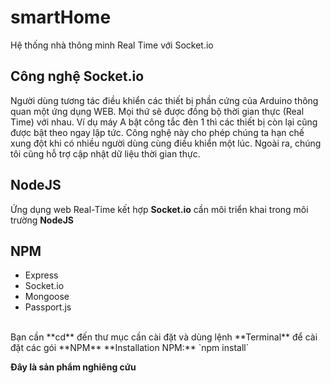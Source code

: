 # smartHome
Hệ thống nhà thông minh Real Time với Socket.io

## Công nghệ Socket.io
Người dùng tương tác điều khiển các thiết bị phần cứng của Arduino thông quan một ứng dụng WEB.
Mọi thứ sẽ được đồng bộ thời gian thực (Real Time) với nhau.
Ví dụ máy A bật công tắc đèn 1 thì các thiết bị còn lại cũng được bật theo ngay lập tức. Công nghệ này cho phép chúng ta hạn chế xung đột khi có nhiều người dùng cùng điều khiển một lúc. Ngoài ra, chúng tôi cũng hỗ trợ cập nhật dữ liệu thời gian thực.

## NodeJS
Ứng dụng web Real-Time kết hợp **Socket.io** cần môi triển khai trong môi trường **NodeJS**

## NPM
* Express
* Socket.io
* Mongoose
* Passport.js
<br/>
Bạn cần **cd** đến thư mục cần cài đặt và dùng lệnh **Terminal** để cài đặt các gói **NPM**
**Installation NPM:** `npm install`

**Đây là sản phẩm nghiêng cứu**
